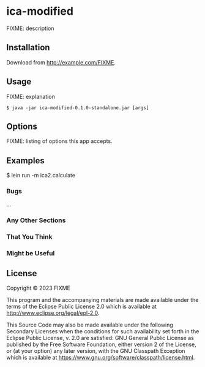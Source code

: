 # ica-modified

FIXME: description

## Installation

Download from http://example.com/FIXME.

## Usage

FIXME: explanation

    $ java -jar ica-modified-0.1.0-standalone.jar [args]

## Options

FIXME: listing of options this app accepts.

## Examples

$ lein run -m ica2.calculate

### Bugs

...

### Any Other Sections
### That You Think
### Might be Useful

## License

Copyright © 2023 FIXME

This program and the accompanying materials are made available under the
terms of the Eclipse Public License 2.0 which is available at
http://www.eclipse.org/legal/epl-2.0.

This Source Code may also be made available under the following Secondary
Licenses when the conditions for such availability set forth in the Eclipse
Public License, v. 2.0 are satisfied: GNU General Public License as published by
the Free Software Foundation, either version 2 of the License, or (at your
option) any later version, with the GNU Classpath Exception which is available
at https://www.gnu.org/software/classpath/license.html.
